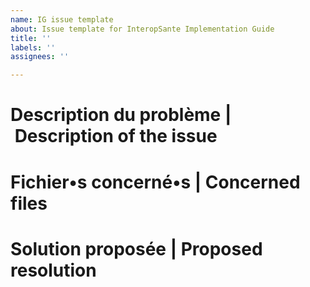 ```yaml
---
name: IG issue template
about: Issue template for InteropSante Implementation Guide
title: ''
labels: ''
assignees: ''

---
```


# Description du problème | Description of the issue


# Fichier•s concerné•s | Concerned files


# Solution proposée | Proposed resolution